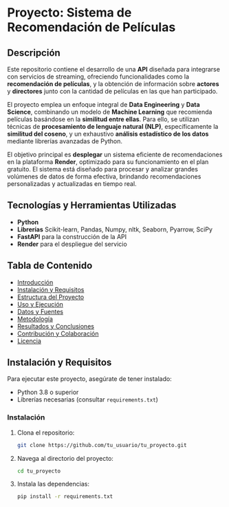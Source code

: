 # Proyecto: Sistema de Recomendación de Películas

## Descripción

Este repositorio contiene el desarrollo de una **API** diseñada para integrarse con servicios de streaming, ofreciendo funcionalidades como la **recomendación de películas**, y la obtención de información sobre **actores** y **directores** junto con la cantidad de películas en las que han participado.

El proyecto emplea un enfoque integral de **Data Engineering** y **Data Science**, combinando un modelo de **Machine Learning** que recomienda películas basándose en la **similitud entre ellas**. Para ello, se utilizan técnicas de **procesamiento de lenguaje natural (NLP)**, específicamente la **similitud del coseno**, y un exhaustivo **análisis estadístico de los datos** mediante librerías avanzadas de Python.

El objetivo principal es **desplegar** un sistema eficiente de recomendaciones en la plataforma **Render**, optimizado para su funcionamiento en el plan gratuito. El sistema está diseñado para procesar y analizar grandes volúmenes de datos de forma efectiva, brindando recomendaciones personalizadas y actualizadas en tiempo real.

## Tecnologías y Herramientas Utilizadas

- **Python**
- **Librerías**  Scikit-learn, Pandas, Numpy, nltk, Seaborn, Pyarrow, SciPy
- **FastAPI** para la construcción de la API
- **Render** para el despliegue del servicio

## Tabla de Contenido
- [Introducción](#Descripción)
- [Instalación y Requisitos](#instalación-y-requisitos)
- [Estructura del Proyecto](#estructura-del-proyecto)
- [Uso y Ejecución](#uso-y-ejecución)
- [Datos y Fuentes](#datos-y-fuentes)
- [Metodología](#metodología)
- [Resultados y Conclusiones](#resultados-y-conclusiones)
- [Contribución y Colaboración](#contribución-y-colaboración)
- [Licencia](#licencia)

## Instalación y Requisitos
Para ejecutar este proyecto, asegúrate de tener instalado:
- Python 3.8 o superior
- Librerías necesarias (consultar `requirements.txt`)

### Instalación
1. Clona el repositorio:
    ```bash
    git clone https://github.com/tu_usuario/tu_proyecto.git
    ```
2. Navega al directorio del proyecto:
    ```bash
    cd tu_proyecto
    ```
3. Instala las dependencias:
    ```bash
    pip install -r requirements.txt
    ```




